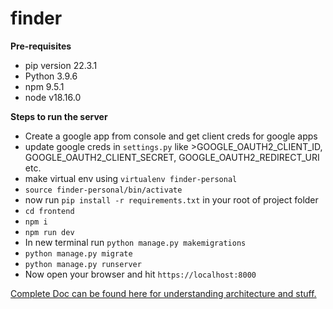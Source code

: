 # finder

**Pre-requisites**

*  pip version 22.3.1
* Python 3.9.6
* npm 9.5.1
* node v18.16.0
  
**Steps to run the server**

* Create a google app from console and get client creds for google apps
* update google creds in `settings.py` like >GOOGLE_OAUTH2_CLIENT_ID, GOOGLE_OAUTH2_CLIENT_SECRET, GOOGLE_OAUTH2_REDIRECT_URI etc.
* make virtual env using `virtualenv finder-personal`
* `source finder-personal/bin/activate`
* now run `pip install -r requirements.txt` in your root of project folder
* `cd frontend`
* `npm i`
* `npm run dev`
* In new terminal run `python manage.py makemigrations`
* `python manage.py migrate`
* `python manage.py runserver`
* Now open your browser and hit `https://localhost:8000`

[Complete Doc can be found here for understanding architecture and stuff.](https://autumn-stitch-a8c.notion.site/Finder-app-51bf09bd59a241528a679e4bf091e6ca)
